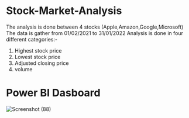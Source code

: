 # Stock-Market-Analysis
The analysis is done between 4 stocks (Apple,Amazon,Google,Microsoft)
The data is gather from 01/02/2021 to 31/01/2022
Analysis is done in four different categories:-
1) Highest stock price
2) Lowest stock price
3) Adjusted closing price
4) volume
# Power BI Dasboard
![Screenshot (88)](https://github.com/pratyay2409/Stock-Market-Analysis/assets/92170433/945b4dcc-5e49-4a8e-8870-2354d868d7e1)
